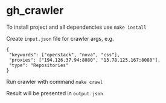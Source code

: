 # gh_crawler

To install project and all dependencies use `make install`

Create `input.json` file for crawler args, e.g.
```
{
 "keywords": ["openstack", "nova", "css"],
 "proxies": ["194.126.37.94:8080", "13.78.125.167:8080"],
 "type": "Repositories"
}
```
Run crawler with command `make crawl`

Result will be presented in `output.json`
